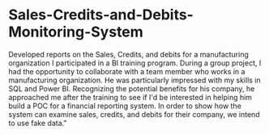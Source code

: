 # Sales-Credits-and-Debits-Monitoring-System
Developed reports on the Sales, Credits, and debits for a manufacturing organization
I participated in a BI training program. During a group project, I had the opportunity to collaborate with a team member who works in a manufacturing organization. He was particularly impressed with my skills in SQL and Power BI. Recognizing the potential benefits for his company, he approached me after the training to see if I'd be interested in helping him build a POC for a financial reporting system. In order to show how the system can examine sales, credits, and debits for their company, we intend to use fake data."
